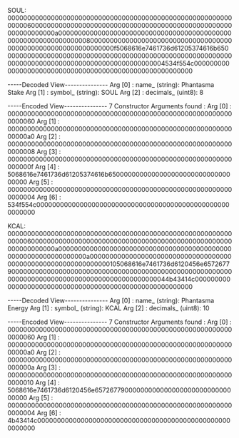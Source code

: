 SOUL:
000000000000000000000000000000000000000000000000000000000000006000000000000000000000000000000000000000000000000000000000000000a00000000000000000000000000000000000000000000000000000000000000008000000000000000000000000000000000000000000000000000000000000000f5068616e7461736d61205374616b6500000000000000000000000000000000000000000000000000000000000000000000000000000000000000000000000004534f554c00000000000000000000000000000000000000000000000000000000

-----Decoded View---------------
Arg [0] : name_ (string): Phantasma Stake
Arg [1] : symbol_ (string): SOUL
Arg [2] : decimals_ (uint8): 8

-----Encoded View---------------
7 Constructor Arguments found :
Arg [0] : 0000000000000000000000000000000000000000000000000000000000000060
Arg [1] : 00000000000000000000000000000000000000000000000000000000000000a0
Arg [2] : 0000000000000000000000000000000000000000000000000000000000000008
Arg [3] : 000000000000000000000000000000000000000000000000000000000000000f
Arg [4] : 5068616e7461736d61205374616b650000000000000000000000000000000000
Arg [5] : 0000000000000000000000000000000000000000000000000000000000000004
Arg [6] : 534f554c00000000000000000000000000000000000000000000000000000000



KCAL:
000000000000000000000000000000000000000000000000000000000000006000000000000000000000000000000000000000000000000000000000000000a0000000000000000000000000000000000000000000000000000000000000000a00000000000000000000000000000000000000000000000000000000000000105068616e7461736d6120456e657267790000000000000000000000000000000000000000000000000000000000000000000000000000000000000000000000044b43414c00000000000000000000000000000000000000000000000000000000

-----Decoded View---------------
Arg [0] : name_ (string): Phantasma Energy
Arg [1] : symbol_ (string): KCAL
Arg [2] : decimals_ (uint8): 10

-----Encoded View---------------
7 Constructor Arguments found :
Arg [0] : 0000000000000000000000000000000000000000000000000000000000000060
Arg [1] : 00000000000000000000000000000000000000000000000000000000000000a0
Arg [2] : 000000000000000000000000000000000000000000000000000000000000000a
Arg [3] : 0000000000000000000000000000000000000000000000000000000000000010
Arg [4] : 5068616e7461736d6120456e6572677900000000000000000000000000000000
Arg [5] : 0000000000000000000000000000000000000000000000000000000000000004
Arg [6] : 4b43414c00000000000000000000000000000000000000000000000000000000
